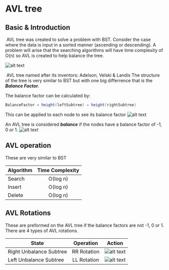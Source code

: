 # AVL tree
## Basic & Introduction
&nbsp;AVL tree was created to solve a problem with BST. Consider the case where the data is input in a sorted manner (ascending or descending). A problem will arise that the searching algorithms will have time complexity of O(n) so AVL is created to help balance the tree.

![alt text](https://www.tutorialspoint.com/data_structures_algorithms/images/unbalanced_bst.jpg)

&nbsp;AVL tree named after its inventors: Adelson, Velski & Landis
The structure of the tree is very similar to BST but with one big differrence that is the **_Balance Factor._**

The balance factor can be calculated by:
```java
BalanceFactor = height(leftSubtree) − height(rightSubtree)
```
This can be applied to each node to see its balance factor
![alt text](https://www.tutorialspoint.com/data_structures_algorithms/images/unbalanced_avl_trees.jpg)

An AVL tree is considered **_balance_** if the nodes have a balance factor of -1, 0 or 1.
![alt text](https://static.javatpoint.com/ds/images/avl-tree.png)
## AVL operation
These are very similar to BST

| Algorithm        | Time Complexity |
| ------------- |:-------------:| 
| Search    | O(log n) | 
| Insert    | O(log n) |     
| Delete    | O(log n) |      

## AVL Rotations
These are preformed on the AVL tree if the balance factors are not -1, 0 or 1.
There are 4 types of AVL rotations.

| State       | Operation | Action|
| ------------- |:-------------:|:-------------:| 
| Right Unbalance Subtree| RR Rotation| ![alt text](https://static.javatpoint.com/ds/images/avl-tree.jpg)|
| Left Unbalance Subtree| LL Rotation|![alt text](https://static.javatpoint.com/ds/images/avl-tree2.jpg)|

